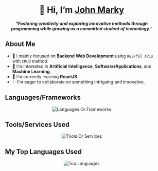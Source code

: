 <div align="center">

# 👋 Hi, I’m [John Marky](https://johnmarky-dev.netlify.app)

___"Fostering creativity and exploring innovative methods through programming while growing as a committed student of technology."___

</div>

## About Me
- 🎉 I mainly focused on **Backend Web Development** using `RESTful APIs` with `CRUD` method.
- 👀 I’m interested in **Artificial Intelligence**, **Software/Applications**, and **Machine Learning**.
- 🌱 I’m currently learning **ReactJS**.
- ✨ I'm eager to collaborate on something intriguing and innovative.

## Languages/Frameworks

<div align="center">

![Languages Or Frameworks](https://skillicons.dev/icons?i=html,css,js,ts,cs,php,svelte,nextjs,nodejs,express,laravel,mongodb,mysql,postgres&perline=7)


</div>

## Tools/Services Used

<div align="center">

![Tools Or Services](https://skillicons.dev/icons?i=git,npm,dotnet,visualstudio,vscode,netlify,vercel)

</div>

## My Top Languages Used

<div align="center">

![Top Languages](https://github-readme-stats.vercel.app/api/top-langs/?username=johnmarky08&layout=compact&langs_count=10)

</div>
